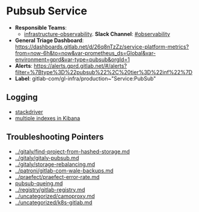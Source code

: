 <!-- MARKER: do not edit this section directly. Edit services/service-catalog.yml then run scripts/generate-docs -->
#  Pubsub Service

* **Responsible Teams**:
  * [infrastructure-observability](https://about.gitlab.com/handbook/engineering/infrastructure/team/reliability/). **Slack Channel**: [#observability](https://gitlab.slack.com/archives/observability)
* **General Triage Dashboard**: https://dashboards.gitlab.net/d/26q8nTzZz/service-platform-metrics?from=now-6h&to=now&var-prometheus_ds=Global&var-environment=gprd&var-type=pubsub&orgId=1
* **Alerts**: https://alerts.gprd.gitlab.net/#/alerts?filter=%7Btype%3D%22pubsub%22%2C%20tier%3D%22inf%22%7D
* **Label**: gitlab-com/gl-infra/production~"Service:PubSub"

## Logging

* [stackdriver](https://console.cloud.google.com/logs)
* [multiple indexes in Kibana](https://log.gprd.gitlab.net/goto/2fc394521558a0bfed59f791295ffe51)

## Troubleshooting Pointers

* [../gitaly/find-project-from-hashed-storage.md](../gitaly/find-project-from-hashed-storage.md)
* [../gitaly/gitaly-pubsub.md](../gitaly/gitaly-pubsub.md)
* [../gitaly/storage-rebalancing.md](../gitaly/storage-rebalancing.md)
* [../patroni/gitlab-com-wale-backups.md](../patroni/gitlab-com-wale-backups.md)
* [../praefect/praefect-error-rate.md](../praefect/praefect-error-rate.md)
* [pubsub-queing.md](pubsub-queing.md)
* [../registry/gitlab-registry.md](../registry/gitlab-registry.md)
* [../uncategorized/camoproxy.md](../uncategorized/camoproxy.md)
* [../uncategorized/k8s-gitlab.md](../uncategorized/k8s-gitlab.md)
<!-- END_MARKER -->
